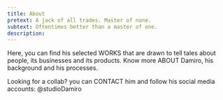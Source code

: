 ```yaml
---
title: About
pretext: A jack of all trades. Master of none.
subtext: Oftentimes better than a master of one.
description:
---
```


Here, you can find his selected WORKS that are drawn to tell tales about people, its businesses and its products. Know more ABOUT Damiro, his background and his processes.

Looking for a collab? you can CONTACT him and follow his social media accounts: @studioDamiro
